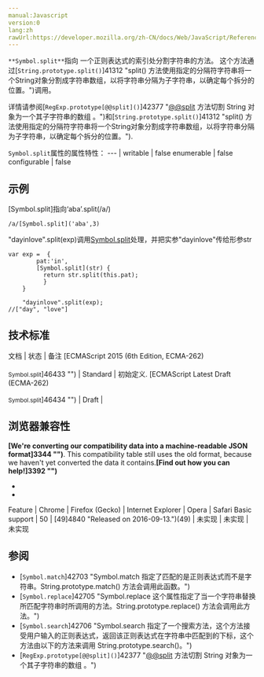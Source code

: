 ```yaml
---
manual:Javascript
version:0
lang:zh
rawUrl:https://developer.mozilla.org/zh-CN/docs/Web/JavaScript/Reference/Global_Objects/Symbol/split#
---
```






`**Symbol.split**`指向 一个正则表达式的索引处分割字符串的方法。 这个方法通过[`String.prototype.split()`]41312 "split() 方法使用指定的分隔符字符串将一个String对象分割成字符串数组，以将字符串分隔为子字符串，以确定每个拆分的位置。")调用。



详情请参阅[`RegExp.prototype[@@split]()`]42377 "[@@split]() 方法切割 String 对象为一个其子字符串的数组 。")和[`String.prototype.split()`]41312 "split() 方法使用指定的分隔符字符串将一个String对象分割成字符串数组，以将字符串分隔为子字符串，以确定每个拆分的位置。").


`Symbol.split`属性的属性特性： 
 ---  | 
writable | false 
enumerable | false 
configurable | false 



## 示例<a name="示例"></a>


[Symbol.split]指向‘aba’.split(/a/)


```
/a/[Symbol.split]('aba',3)
```


&quot;dayinlove&quot;.split(exp)调用[Symbol.split](str)处理，并把实参&quot;dayinlove&quot;传给形参str


```
var exp =  {
        pat:'in',
        [Symbol.split](str) {
          return str.split(this.pat);
          }
    }

    "dayinlove".split(exp); 
//["day", "love"]
```

## 技术标准<a name="技术标准"></a>

文档 | 状态 | 备注 
[ECMAScript 2015 (6th Edition, ECMA-262)<br></br><small>Symbol.split</small>]46433 "") | Standard | 初始定义. 
[ECMAScript Latest Draft (ECMA-262)<br></br><small>Symbol.split</small>]46434 "") | Draft |  


## 浏览器兼容性<a name="浏览器兼容性"></a>


**[We&#39;re converting our compatibility data into a machine-readable JSON format]3344 "")**. This compatibility table still uses the old format, because we haven&#39;t yet converted the data it contains.**[Find out how you can help!]3392 "")**


* 
* 

Feature | Chrome | Firefox (Gecko) | Internet Explorer | Opera | Safari 
Basic support | 50 | [49]4840 "Released on 2016-09-13.")(49) | 未实现 | 未实现 | 未实现 




## 参阅<a name="参阅"></a>

* [`Symbol.match`]42703 "Symbol.match 指定了匹配的是正则表达式而不是字符串。String.prototype.match() 方法会调用此函数。")
* [`Symbol.replace`]42705 "Symbol.replace 这个属性指定了当一个字符串替换所匹配字符串时所调用的方法。String.prototype.replace() 方法会调用此方法。")
* [`Symbol.search`]42706 "Symbol.search 指定了一个搜索方法，这个方法接受用户输入的正则表达式，返回该正则表达式在字符串中匹配到的下标，这个方法由以下的方法来调用 String.prototype.search()。")
* [`RegExp.prototype[@@split]()`]42377 "[@@split]() 方法切割 String 对象为一个其子字符串的数组 。")



